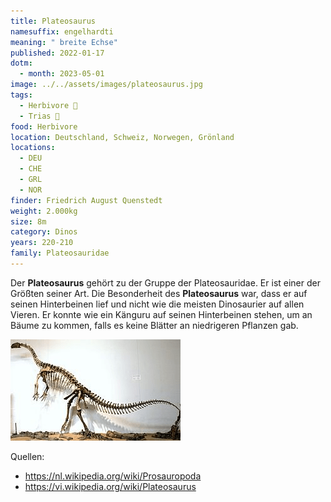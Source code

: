 ```yaml
---
title: Plateosaurus
namesuffix: engelhardti
meaning: " breite Echse"
published: 2022-01-17
dotm:
  - month: 2023-05-01
image: ../../assets/images/plateosaurus.jpg
tags:
  - Herbivore 🌿
  - Trias 🦴
food: Herbivore
location: Deutschland, Schweiz, Norwegen, Grönland
locations:
  - DEU
  - CHE
  - GRL
  - NOR
finder: Friedrich August Quenstedt
weight: 2.000kg
size: 8m
category: Dinos
years: 220-210
family: Plateosauridae
---
```

Der **Plateosaurus** gehört zu der Gruppe der Plateosauridae. Er ist einer der Größten seiner Art. Die Besonderheit des **Plateosaurus** war, dass er auf seinen Hinterbeinen lief und nicht wie die meisten Dinosaurier auf allen Vieren. Er konnte wie ein Känguru auf seinen Hinterbeinen stehen, um an Bäume zu kommen, falls es keine Blätter an niedrigeren Pflanzen gab.

![Plateosaurusskelett](../../assets/images/pl.png)

Quellen:

* <https://nl.wikipedia.org/wiki/Prosauropoda>
* <https://vi.wikipedia.org/wiki/Plateosaurus>
